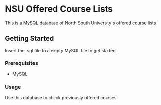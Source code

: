 # NSU Offered Course Lists

This is a MySQL database of North South University's offered course lists

## Getting Started

Insert the .sql file to a empty MySQL file to get started.

### Prerequisites

* MySQL

### Usage

Use this database to check previously offered courses 
